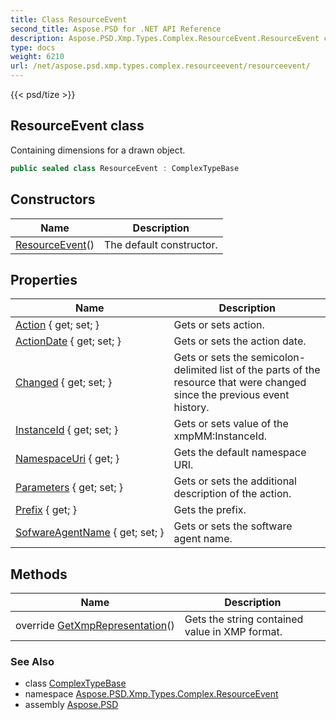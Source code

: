 ```yaml
---
title: Class ResourceEvent
second_title: Aspose.PSD for .NET API Reference
description: Aspose.PSD.Xmp.Types.Complex.ResourceEvent.ResourceEvent class. Containing dimensions for a drawn object
type: docs
weight: 6210
url: /net/aspose.psd.xmp.types.complex.resourceevent/resourceevent/
---
```

{{< psd/tize >}}
## ResourceEvent class

Containing dimensions for a drawn object.

```csharp
public sealed class ResourceEvent : ComplexTypeBase
```

## Constructors

| Name | Description |
| --- | --- |
| [ResourceEvent](resourceevent/)() | The default constructor. |

## Properties

| Name | Description |
| --- | --- |
| [Action](../../aspose.psd.xmp.types.complex.resourceevent/resourceevent/action/) { get; set; } | Gets or sets action. |
| [ActionDate](../../aspose.psd.xmp.types.complex.resourceevent/resourceevent/actiondate/) { get; set; } | Gets or sets the action date. |
| [Changed](../../aspose.psd.xmp.types.complex.resourceevent/resourceevent/changed/) { get; set; } | Gets or sets the semicolon-delimited list of the parts of the resource that were changed since the previous event history. |
| [InstanceId](../../aspose.psd.xmp.types.complex.resourceevent/resourceevent/instanceid/) { get; set; } | Gets or sets value of the xmpMM:InstanceId. |
| [NamespaceUri](../../aspose.psd.xmp.types.complex/complextypebase/namespaceuri/) { get; } | Gets the default namespace URI. |
| [Parameters](../../aspose.psd.xmp.types.complex.resourceevent/resourceevent/parameters/) { get; set; } | Gets or sets the additional description of the action. |
| [Prefix](../../aspose.psd.xmp.types.complex/complextypebase/prefix/) { get; } | Gets the prefix. |
| [SofwareAgentName](../../aspose.psd.xmp.types.complex.resourceevent/resourceevent/sofwareagentname/) { get; set; } | Gets or sets the software agent name. |

## Methods

| Name | Description |
| --- | --- |
| override [GetXmpRepresentation](../../aspose.psd.xmp.types.complex.resourceevent/resourceevent/getxmprepresentation/)() | Gets the string contained value in XMP format. |

### See Also

* class [ComplexTypeBase](../../aspose.psd.xmp.types.complex/complextypebase/)
* namespace [Aspose.PSD.Xmp.Types.Complex.ResourceEvent](../../aspose.psd.xmp.types.complex.resourceevent/)
* assembly [Aspose.PSD](../../)


